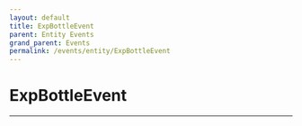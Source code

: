 ```yaml
---
layout: default
title: ExpBottleEvent
parent: Entity Events
grand_parent: Events
permalink: /events/entity/ExpBottleEvent
---
```


# ExpBottleEvent

---
